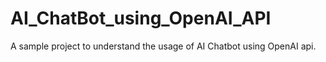 # AI_ChatBot_using_OpenAI_API
A sample project to understand the usage of AI Chatbot using OpenAI api.

